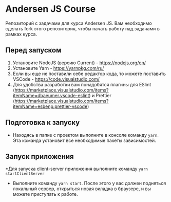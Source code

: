 # Andersen JS Course

Репозиторий с задачами для курса Andersen JS. Вам необходимо сделать fork этого репозитория, чтобы начать работу над задачами в рамках курса.

## Перед запуском
1. Установите NodeJS (версию Current) - https://nodejs.org/en/
2. Установите Yarn - https://yarnpkg.com/ru/
3. Если вы еще не поставили себе редактор кода, то можете поставить VSCode - https://code.visualstudio.com/
4. Для удобства разработки вам понадобятся плагины для ESlint (https://marketplace.visualstudio.com/items?itemName=dbaeumer.vscode-eslint) и Prettier (https://marketplace.visualstudio.com/items?itemName=esbenp.prettier-vscode)

## Подготовка к запуску
* Находясь в папке с проектом выполните в консоле команду `yarn`. Эта команда установит все необходимые пакеты зависимостей.

## Запуск приложения
*Для запуска client-server приложения выполните команду `yarn startClientServer`
* Выполните команду `yarn start`. После этого у вас должен подняться локальный сервер, открыться новая вкладка в браузере, и вы можете приступать к работе.